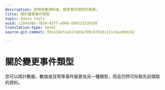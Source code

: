 ```yaml
---
description: 說明收集資料後，變更事件類型的後果。
title: 關於變更事件類型
topic: Admin tools
uuid: c184dd8e-7818-42ff-a960-dd91215383d8
translation-type: tm+mt
source-git-commit: 99ee24efaa517e8da700c67818c111c4aa90dc02

---
```



# 關於變更事件類型

您可以將計數器、數值或貨幣等事件變更為另一種類型，而且仍然可存取先前擷取的資料。
